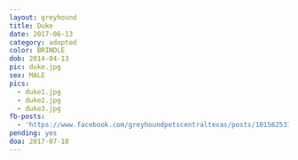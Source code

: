 ```yaml
---
layout: greyhound
title: Duke
date: 2017-06-13
category: adopted
color: BRINDLE
dob: 2014-04-13
pic: duke.jpg
sex: MALE
pics:
  - duke1.jpg
  - duke2.jpg
  - duke3.jpg
fb-posts:
  - 'https://www.facebook.com/greyhoundpetscentraltexas/posts/10156253100818572:0'
pending: yes
doa: 2017-07-18
---
```


